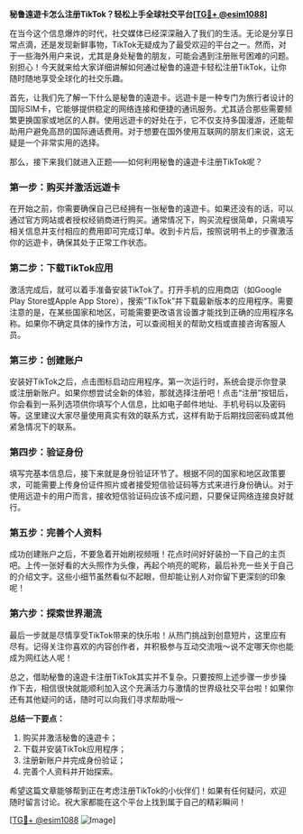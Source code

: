 **秘鲁遠遊卡怎么注册TikTok？轻松上手全球社交平台[[TG💪+ @esim1088](https://t.me/s/esim1088)]**

在当今这个信息爆炸的时代，社交媒体已经深深融入了我们的生活。无论是分享日常点滴，还是发现新鲜事物，TikTok无疑成为了最受欢迎的平台之一。然而，对于一些海外用户来说，尤其是身处秘鲁的朋友，可能会遇到注册账号困难的问题。别担心！今天就来给大家详细讲解如何通过秘鲁的遠遊卡轻松注册TikTok，让你随时随地享受全球化的社交乐趣。

首先，让我们先了解一下什么是秘鲁的遠遊卡。远遊卡是一种专门为旅行者设计的国际SIM卡，它能够提供稳定的网络连接和便捷的通讯服务。尤其适合那些需要频繁更换国家或地区的人群。使用远遊卡的好处在于，它不仅支持多国漫游，还能帮助用户避免高昂的国际通话费用。对于想要在国外使用互联网的朋友们来说，这无疑是一个非常实用的选择。

那么，接下来我们就进入正题——如何利用秘鲁的遠遊卡注册TikTok呢？

### 第一步：购买并激活远遊卡

在开始之前，你需要确保自己已经拥有一张秘鲁的遠遊卡。如果还没有的话，可以通过官方网站或者授权经销商进行购买。通常情况下，购买流程很简单，只需填写相关信息并支付相应的费用即可完成订单。收到卡片后，按照说明书上的步骤激活你的远遊卡，确保其处于正常工作状态。

### 第二步：下载TikTok应用

激活完成后，就可以着手准备安装TikTok了。打开手机的应用商店（如Google Play Store或Apple App Store），搜索“TikTok”并下载最新版本的应用程序。需要注意的是，在某些国家和地区，可能需要更改语言设置才能找到正确的应用程序名称。如果你不确定具体的操作方法，可以查阅相关的帮助文档或直接咨询客服人员。

### 第三步：创建账户

安装好TikTok之后，点击图标启动应用程序。第一次运行时，系统会提示你登录或注册新账户。如果你想尝试全新的体验，那就选择注册吧！点击“注册”按钮后，你会看到一系列选项供你填写个人信息，比如电子邮件地址、手机号码以及密码等。这里建议大家尽量使用真实有效的联系方式，这样有助于后期找回密码或其他紧急情况下的联系。

### 第四步：验证身份

填写完基本信息后，接下来就是身份验证环节了。根据不同的国家和地区政策要求，可能需要上传身份证件照片或者接受短信验证码等方式来进行身份确认。对于使用远遊卡的用户而言，接收短信验证码应该不成问题，只要保证网络连接良好就行。

### 第五步：完善个人资料

成功创建账户之后，不要急着开始刷视频哦！花点时间好好装扮一下自己的主页吧。上传一张好看的大头照作为头像，再起个响亮的昵称，最后补充一些关于自己的介绍文字。这些小细节虽然看似不起眼，但却能让别人对你留下更深刻的印象呢！

### 第六步：探索世界潮流

最后一步就是尽情享受TikTok带来的快乐啦！从热门挑战到创意短片，这里应有尽有。记得关注你喜欢的内容创作者，并积极参与互动交流哦～说不定哪天你也能成为网红达人呢！

总之，借助秘鲁的遠遊卡注册TikTok其实并不复杂。只要按照上述步骤一步步操作下去，相信很快就能顺利加入这个充满活力与激情的世界级社交平台啦！如果你还有其他疑问的话，随时可以向我们寻求帮助哦～

**总结一下要点：**
1. 购买并激活秘鲁的遠遊卡；
2. 下载并安装TikTok应用程序；
3. 注册新账户并完成身份验证；
4. 完善个人资料并开始探索。

希望这篇文章能够帮到正在考虑注册TikTok的小伙伴们！如果有任何疑问，欢迎随时留言讨论。祝大家都能在这个平台上找到属于自己的精彩瞬间！

[[TG💪+ @esim1088](https://t.me/s/esim1088) ![Image](https://i.postimg.cc/4NQfJmqS/Snipaste-2025-05-13-00-14-12.png)]